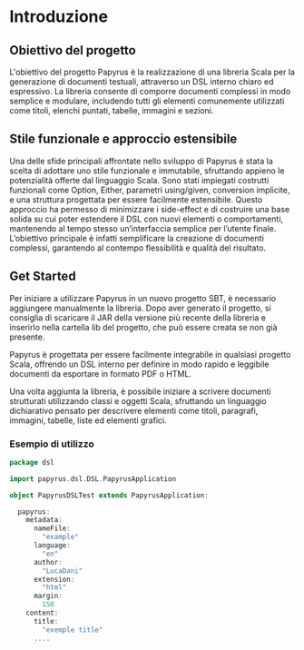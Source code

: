 # Introduzione

## Obiettivo del progetto
L'obiettivo del progetto Papyrus è la realizzazione di una libreria Scala per la generazione di documenti testuali, attraverso un DSL interno chiaro ed espressivo. La libreria consente di comporre documenti complessi in modo semplice e modulare, includendo tutti gli elementi comunemente utilizzati come titoli, elenchi puntati, tabelle, immagini e sezioni.

## Stile funzionale e approccio estensibile
Una delle sfide principali affrontate nello sviluppo di Papyrus è stata la scelta di adottare uno stile funzionale e immutabile, sfruttando appieno le potenzialità offerte dal linguaggio Scala. Sono stati impiegati costrutti funzionali come Option, Either, parametri using/given, conversion implicite, e una struttura progettata per essere facilmente estensibile. Questo approccio ha permesso di minimizzare i side-effect e di costruire una base solida su cui poter estendere il DSL con nuovi elementi o comportamenti, mantenendo al tempo stesso un’interfaccia semplice per l’utente finale. L’obiettivo principale è infatti semplificare la creazione di documenti complessi, garantendo al contempo flessibilità e qualità del risultato.

## Get Started
Per iniziare a utilizzare Papyrus in un nuovo progetto SBT, è necessario aggiungere manualmente la libreria. Dopo aver generato il progetto, si consiglia di scaricare il JAR della versione più recente della libreria e inserirlo nella cartella lib del progetto, che può essere creata se non già presente.

Papyrus è progettata per essere facilmente integrabile in qualsiasi progetto Scala, offrendo un DSL interno per definire in modo rapido e leggibile documenti da esportare in formato PDF o HTML.

Una volta aggiunta la libreria, è possibile iniziare a scrivere documenti strutturati utilizzando classi e oggetti Scala, sfruttando un linguaggio dichiarativo pensato per descrivere elementi come titoli, paragrafi, immagini, tabelle, liste ed elementi grafici.

### Esempio di utilizzo

```scala
package dsl

import papyrus.dsl.DSL.PapyrusApplication

object PapyrusDSLTest extends PapyrusApplication:

  papyrus:
    metadata:
      nameFile:
        "example"
      language:
        "en"
      author:
        "LucaDani"
      extension:
        "html"
      margin:
        150
    content:
      title:
        "exemple title"
      ....

```